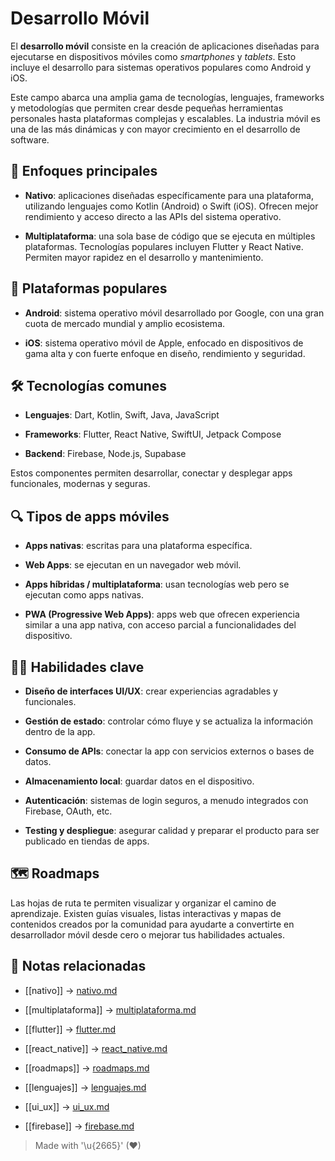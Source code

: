 # Desarrollo Móvil

El **desarrollo móvil** consiste en la creación de aplicaciones diseñadas para ejecutarse en dispositivos móviles como *smartphones* y *tablets*. Esto incluye el desarrollo para sistemas operativos populares como Android y iOS.

Este campo abarca una amplia gama de tecnologías, lenguajes, frameworks y metodologías que permiten crear desde pequeñas herramientas personales hasta plataformas complejas y escalables. La industria móvil es una de las más dinámicas y con mayor crecimiento en el desarrollo de software.

## 🎯 Enfoques principales

- **Nativo**: aplicaciones diseñadas específicamente para una plataforma, utilizando lenguajes como Kotlin (Android) o Swift (iOS). Ofrecen mejor rendimiento y acceso directo a las APIs del sistema operativo.

- **Multiplataforma**: una sola base de código que se ejecuta en múltiples plataformas. Tecnologías populares incluyen Flutter y React Native. Permiten mayor rapidez en el desarrollo y mantenimiento.

## 📱 Plataformas populares

- **Android**: sistema operativo móvil desarrollado por Google, con una gran cuota de mercado mundial y amplio ecosistema.

- **iOS**: sistema operativo móvil de Apple, enfocado en dispositivos de gama alta y con fuerte enfoque en diseño, rendimiento y seguridad.

## 🛠️ Tecnologías comunes

- **Lenguajes**: Dart, Kotlin, Swift, Java, JavaScript

- **Frameworks**: Flutter, React Native, SwiftUI, Jetpack Compose
- **Backend**: Firebase, Node.js, Supabase

Estos componentes permiten desarrollar, conectar y desplegar apps funcionales, modernas y seguras.

## 🔍 Tipos de apps móviles

- **Apps nativas**: escritas para una plataforma específica.

- **Web Apps**: se ejecutan en un navegador web móvil.
- **Apps híbridas / multiplataforma**: usan tecnologías web pero se ejecutan como apps nativas.
- **PWA (Progressive Web Apps)**: apps web que ofrecen experiencia similar a una app nativa, con acceso parcial a funcionalidades del dispositivo.

## 👨‍💻 Habilidades clave

- **Diseño de interfaces UI/UX**: crear experiencias agradables y funcionales.

- **Gestión de estado**: controlar cómo fluye y se actualiza la información dentro de la app.
- **Consumo de APIs**: conectar la app con servicios externos o bases de datos.
- **Almacenamiento local**: guardar datos en el dispositivo.
- **Autenticación**: sistemas de login seguros, a menudo integrados con Firebase, OAuth, etc.
- **Testing y despliegue**: asegurar calidad y preparar el producto para ser publicado en tiendas de apps.

## 🗺️ Roadmaps

Las hojas de ruta te permiten visualizar y organizar el camino de aprendizaje. Existen guías visuales, listas interactivas y mapas de contenidos creados por la comunidad para ayudarte a convertirte en desarrollador móvil desde cero o mejorar tus habilidades actuales.

## 🔗 Notas relacionadas

- [[nativo]] → [nativo.md](nativo.md)

- [[multiplataforma]] → [multiplataforma.md](multiplataforma.md)
- [[flutter]] → [flutter.md](flutter.md)
- [[react_native]] → [react_native.md](react_native.md)
- [[roadmaps]] → [roadmaps.md](roadmaps.md)
- [[lenguajes]] → [lenguajes.md](lenguajes.md)
- [[ui_ux]] → [ui_ux.md](ui_ux.md)
- [[firebase]] → [firebase.md](firebase.md)

> Made with '\u{2665}' (♥)
